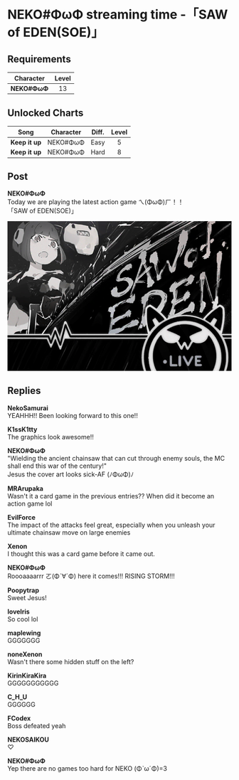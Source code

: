 # NEKO#ΦωΦ streaming time -「SAW of EDEN(SOE)」
## Requirements
| Character  |Level|
|------------|:---:|
|**NEKO#ΦωΦ**| 13  |

## Unlocked Charts
|     Song     |Character|Diff.|Level|
|--------------|:-------:|:---:|:---:|
|**Keep it up**|NEKO#ΦωΦ |Easy |  5  |
|**Keep it up**|NEKO#ΦωΦ |Hard |  8  |

## Post
**NEKO#ΦωΦ**<br>
Today we are playing the latest action game ㄟ(ΦωΦ)ㄏ！！<br>
「SAW of EDEN(SOE)」

![n1001.png](./attachments/n1001.png)
## Replies
**NekoSamurai**<br>
YEAHHH!! Been looking forward to this one!!

**K1ssK1tty**<br>
The graphics look awesome!!

**NEKO#ΦωΦ**<br>
"Wielding the ancient chainsaw that can cut through enemy souls, the MC shall end this war of the century!"<br>
Jesus the cover art looks sick-AF (ﾉΦωΦ)ﾉ

**MRArupaka**<br>
Wasn't it a card game in the previous entries?? When did it become an action game lol

**EvilForce**<br>
The impact of the attacks feel great, especially when you unleash your ultimate chainsaw move on large enemies

**Xenon**<br>
I thought this was a card game before it came out.

**NEKO#ΦωΦ**<br>
Roooaaaarrr ㄛ(Φˋ∀ˊΦ) here it comes!!!  RISING STORM!!!

**Poopytrap**<br>
Sweet Jesus!

**loveIris**<br>
So cool lol

**maplewing**<br>
GGGGGGG

**noneXenon**<br>
Wasn't there some hidden stuff on the left?

**KirinKiraKira**<br>
GGGGGGGGGGG

**C_H_U**<br>
GGGGGG

**FCodex**<br>
Boss defeated yeah

**NEKOSAIKOU**<br>
♡

**NEKO#ΦωΦ**<br>
Yep there are no games too hard for NEKO (ΦˋωˊΦ)=3

